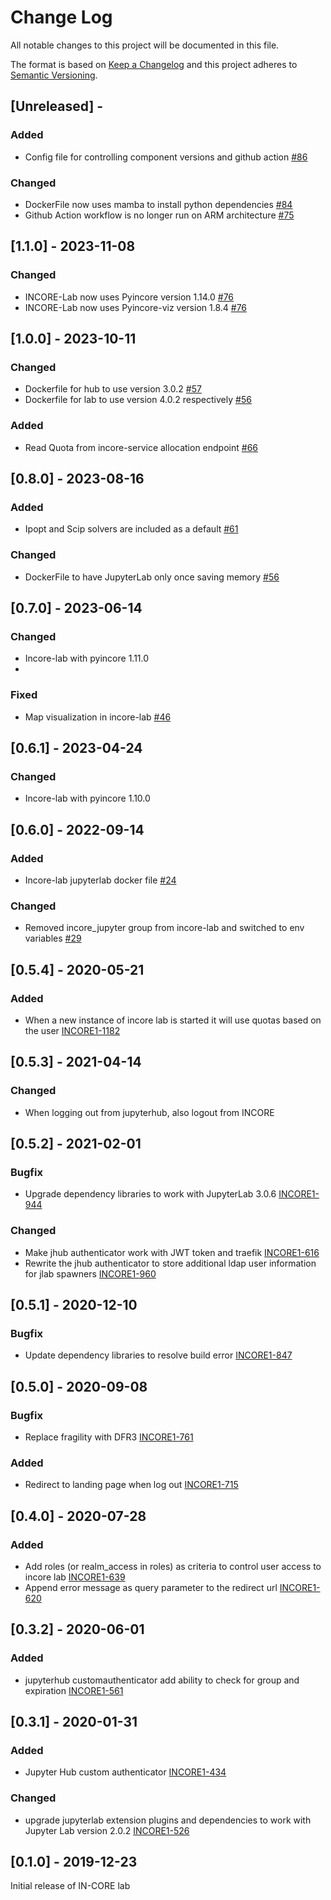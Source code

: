 # Change Log

All notable changes to this project will be documented in this file.

The format is based on [Keep a Changelog](http://keepachangelog.com/)
and this project adheres to [Semantic Versioning](http://semver.org/).

## [Unreleased] - 

### Added

- Config file for controlling component versions and github action [#86](https://github.com/IN-CORE/incore-lab/issues/86)

### Changed

- DockerFile now uses mamba to install python dependencies [#84](https://github.com/IN-CORE/incore-lab/issues/84)
- Github Action workflow is no longer run on ARM architecture [#75](https://github.com/IN-CORE/incore-lab/issues/75)

## [1.1.0] - 2023-11-08

### Changed

- INCORE-Lab now uses Pyincore version 1.14.0 [#76](https://github.com/IN-CORE/incore-lab/issues/76)
- INCORE-Lab now uses Pyincore-viz version 1.8.4 [#76](https://github.com/IN-CORE/incore-lab/issues/76)

## [1.0.0] - 2023-10-11

### Changed

- Dockerfile for hub to use version 3.0.2 [#57](https://github.com/IN-CORE/incore-lab/issues/57)
- Dockerfile for lab to use version 4.0.2 respectively [#56](https://github.com/IN-CORE/incore-lab/issues/56)

### Added

- Read Quota from incore-service allocation endpoint [#66](https://github.com/IN-CORE/incore-lab/issues/66)

## [0.8.0] - 2023-08-16

### Added

- Ipopt and Scip solvers are included as a default [#61](https://github.com/IN-CORE/incore-lab/issues/61)

### Changed

- DockerFile to have JupyterLab only once saving memory [#56](https://github.com/IN-CORE/incore-lab/issues/56)

## [0.7.0] - 2023-06-14

### Changed

- Incore-lab with pyincore 1.11.0
- 

### Fixed

- Map visualization in incore-lab [#46](https://github.com/IN-CORE/incore-lab/issues/46)

## [0.6.1] - 2023-04-24

### Changed

- Incore-lab with pyincore 1.10.0

## [0.6.0] - 2022-09-14

### Added

- Incore-lab jupyterlab docker file [#24](https://github.com/IN-CORE/incore-lab/issues/24)

### Changed

- Removed incore_jupyter group from incore-lab and switched to env variables [#29](https://github.com/IN-CORE/incore-lab/issues/29)

## [0.5.4] - 2020-05-21

### Added

- When a new instance of incore lab is started it will use quotas based on the user [INCORE1-1182](https://opensource.ncsa.illinois.edu/jira/browse/INCORE1-1182)

## [0.5.3] - 2021-04-14

### Changed

- When logging out from jupyterhub, also logout from INCORE

## [0.5.2] - 2021-02-01

### Bugfix

- Upgrade dependency libraries to work with JupyterLab 3.0.6 [INCORE1-944](https://opensource.ncsa.illinois.edu/jira/browse/INCORE1-944)

### Changed

- Make jhub authenticator work with JWT token and traefik [INCORE1-616](https://opensource.ncsa.illinois.edu/jira/browse/INCORE1-616)
- Rewrite the jhub authenticator to store additional ldap user information for jlab spawners [INCORE1-960](https://opensource.ncsa.illinois.edu/jira/browse/INCORE1-960)

## [0.5.1] - 2020-12-10

### Bugfix

- Update dependency libraries to resolve build error [INCORE1-847](https://opensource.ncsa.illinois.edu/jira/browse/INCORE1-847)

## [0.5.0] - 2020-09-08

### Bugfix

- Replace fragility with DFR3 [INCORE1-761](https://opensource.ncsa.illinois.edu/jira/browse/INCORE1-761)

### Added

- Redirect to landing page when log out [INCORE1-715](https://opensource.ncsa.illinois.edu/jira/browse/INCORE1-715)

## [0.4.0] - 2020-07-28

### Added

- Add roles (or realm_access in roles) as criteria to control user access to incore lab [INCORE1-639](https://opensource.ncsa.illinois.edu/jira/browse/INCORE1-639)
- Append error message as query parameter to the redirect url [INCORE1-620](https://opensource.ncsa.illinois.edu/jira/browse/INCORE1-620)

## [0.3.2] - 2020-06-01

### Added

- jupyterhub customauthenticator add ability to check for group and expiration [INCORE1-561](https://opensource.ncsa.illinois.edu/jira/browse/INCORE1-561)

## [0.3.1] - 2020-01-31

### Added

- Jupyter Hub custom authenticator [INCORE1-434](INCORE-1042-writing-custom-authenticator-in-jupyterhub)

### Changed

- upgrade jupyterlab extension plugins and dependencies to work with Jupyter Lab version 2.0.2 [INCORE1-526](https://opensource.ncsa.illinois.edu/jira/browse/INCORE1-526)

## [0.1.0] - 2019-12-23

Initial release of IN-CORE lab
